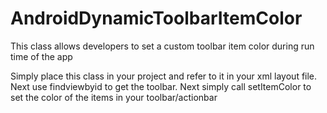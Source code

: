 # AndroidDynamicToolbarItemColor
This class allows developers to set a custom toolbar item color during run time of the app

Simply place this class in your project and refer to it in your xml layout file. Next use findviewbyid to get the toolbar. Next simply call setItemColor to set the color of the items in your toolbar/actionbar
